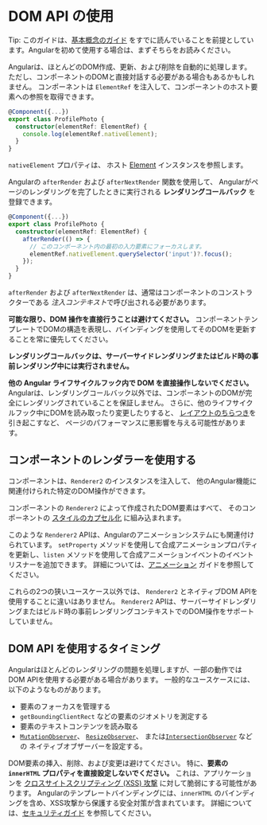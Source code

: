 # DOM API の使用

Tip: このガイドは、[基本概念のガイド](essentials) をすでに読んでいることを前提としています。Angularを初めて使用する場合は、まずそちらをお読みください。

Angularは、ほとんどのDOM作成、更新、および削除を自動的に処理します。
ただし、コンポーネントのDOMと直接対話する必要がある場合もあるかもしれません。
コンポーネントは `ElementRef` を注入して、コンポーネントのホスト要素への参照を取得できます。

```ts
@Component({...})
export class ProfilePhoto {
  constructor(elementRef: ElementRef) {
    console.log(elementRef.nativeElement);
  }
}
```

`nativeElement` プロパティは、
ホスト [Element](https://developer.mozilla.org/docs/Web/API/Element) インスタンスを参照します。

Angularの `afterRender` および `afterNextRender` 関数を使用して、
Angularがページのレンダリングを完了したときに実行される **レンダリングコールバック** を登録できます。

```ts
@Component({...})
export class ProfilePhoto {
  constructor(elementRef: ElementRef) {
    afterRender(() => {
      // このコンポーネント内の最初の入力要素にフォーカスします。
      elementRef.nativeElement.querySelector('input')?.focus();
    });
  }
}
```

`afterRender` および `afterNextRender` は、通常はコンポーネントのコンストラクターである
*注入コンテキスト*で呼び出される必要があります。

**可能な限り、DOM 操作を直接行うことは避けてください。** 
コンポーネントテンプレートでDOMの構造を表現し、バインディングを使用してそのDOMを更新することを常に優先してください。

**レンダリングコールバックは、サーバーサイドレンダリングまたはビルド時の事前レンダリング中には実行されません。**

**他の Angular ライフサイクルフック内で DOM を直接操作しないでください。** 
Angularは、レンダリングコールバック以外では、コンポーネントのDOMが完全にレンダリングされていることを保証しません。
さらに、他のライフサイクルフック中にDOMを読み取ったり変更したりすると、
[レイアウトのちらつき](https://web.dev/avoid-large-complex-layouts-and-layout-thrashing)を引き起こすなど、
ページのパフォーマンスに悪影響を与える可能性があります。

## コンポーネントのレンダラーを使用する

コンポーネントは、`Renderer2` のインスタンスを注入して、
他のAngular機能に関連付けられた特定のDOM操作ができます。

コンポーネントの `Renderer2` によって作成されたDOM要素はすべて、
そのコンポーネントの [スタイルのカプセル化](guide/components/styling#style-scoping) に組み込まれます。

このような `Renderer2` APIは、Angularのアニメーションシステムにも関連付けられています。
`setProperty` メソッドを使用して合成アニメーションプロパティを更新し、`listen` メソッドを使用して合成アニメーションイベントのイベントリスナーを追加できます。
詳細については、[アニメーション](guide/animations) ガイドを参照してください。

これらの2つの狭いユースケース以外では、
`Renderer2` とネイティブDOM APIを使用することに違いはありません。
`Renderer2` APIは、サーバーサイドレンダリングまたはビルド時の事前レンダリングコンテキストでのDOM操作をサポートしていません。

## DOM API を使用するタイミング

Angularはほとんどのレンダリングの問題を処理しますが、一部の動作ではDOM APIを使用する必要がある場合があります。
一般的なユースケースには、以下のようなものがあります。

- 要素のフォーカスを管理する
- `getBoundingClientRect` などの要素のジオメトリを測定する
- 要素のテキストコンテンツを読み取る
- [`MutationObserver`](https://developer.mozilla.org/docs/Web/API/MutationObserver)、
  [`ResizeObserver`](https://developer.mozilla.org/docs/Web/API/ResizeObserver)、
  または[`IntersectionObserver`](https://developer.mozilla.org/docs/Web/API/Intersection_Observer_API) などの
  ネイティブオブザーバーを設定する。

DOM要素の挿入、削除、および変更は避けてください。
特に、**要素の `innerHTML` プロパティを直接設定しないでください。** 
これは、アプリケーションを [クロスサイトスクリプティング (XSS) 攻撃](https://developer.mozilla.org/docs/Glossary/Cross-site_scripting) に対して脆弱にする可能性があります。
Angularのテンプレートバインディングには、`innerHTML` のバインディングを含め、XSS攻撃から保護する安全対策が含まれています。
詳細については、[セキュリティガイド](best-practices/security) を参照してください。

